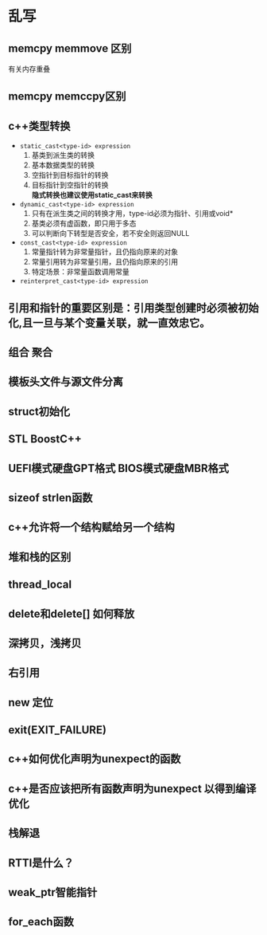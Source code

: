 # 乱写


## memcpy memmove 区别 
有关内存重叠
## memcpy memccpy区别
## c++类型转换
- `static_cast<type-id> expression`
  1. 基类到派生类的转换
  2. 基本数据类型的转换
  3. 空指针到目标指针的转换
  4. 目标指针到空指针的转换  
**隐式转换也建议使用static_cast来转换**
- `dynamic_cast<type-id> expression`
  1. 只有在派生类之间的转换才用，type-id必须为指针、引用或void*
  2. 基类必须有虚函数，即只用于多态
  3. 可以判断向下转型是否安全，若不安全则返回NULL
- `const_cast<type-id> expression`
  1. 常量指针转为非常量指针，且仍指向原来的对象
  2. 常量引用转为非常量引用，且仍指向原来的引用
  3. 特定场景：非常量函数调用常量
- `reinterpret_cast<type-id> expression`

## 引用和指针的重要区别是：引用类型创建时必须被初始化,且一旦与某个变量关联，就一直效忠它。
## 组合 聚合
## 模板头文件与源文件分离
## struct初始化
## STL BoostC++
## UEFI模式硬盘GPT格式  BIOS模式硬盘MBR格式
## sizeof strlen函数
## c++允许将一个结构赋给另一个结构
## 堆和栈的区别
## thread_local 
## delete和delete[] 如何释放
## 深拷贝，浅拷贝
## 右引用
## new 定位
## exit(EXIT_FAILURE)
## c++如何优化声明为unexpect的函数
## c++是否应该把所有函数声明为unexpect 以得到编译优化
## 栈解退
## RTTI是什么？
## weak_ptr智能指针
## for_each函数

